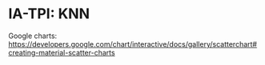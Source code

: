 # IA-TPI: KNN

Google charts: https://developers.google.com/chart/interactive/docs/gallery/scatterchart#creating-material-scatter-charts
